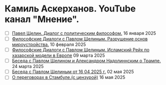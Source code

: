 # Камиль Аскерханов. YouTube канал "Мнение".

- [ ] [Павел Щелин. Диалог с политическим философом.](2025_01_16.md) 16 января 2025
- [ ] [Философские Диалоги с Павлом Щелиным. Разрушение основ мироустройства.](2025_02_10.md) 10 февраля 2025
- [ ] [Философские Диалоги с Павлом Щелиным. Исламский Рейх по хазарской модели в Европе](2025_03_09.md) 09 марта 2025
- [ ] [Беседа с Павлом Щелином и Александром Надолиннским о Трампе.](2025_03_24.md) 24 марта 2025
- [ ] [Беседа с Павлом Щелиным от 16 04 2025 г.](2025_05_02.md) 02 мая 2025
- [ ] [О переговорах в Стамбуле.(с цензурой)](2025_05_16.md) 16 мая 2025
